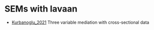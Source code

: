 # SEMs with lavaan

  + [Kurbanoglu_2021](https://github.com/smusp/SEMs_with_lavaan/tree/main/Kurbanoglu_2021) Three variable mediation with cross-sectional data
